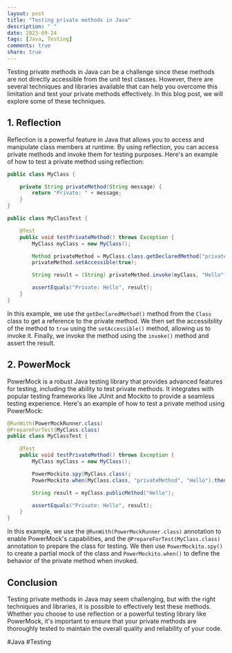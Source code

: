 ```yaml
---
layout: post
title: "Testing private methods in Java"
description: " "
date: 2023-09-24
tags: [Java, Testing]
comments: true
share: true
---
```


Testing private methods in Java can be a challenge since these methods are not directly accessible from the unit test classes. However, there are several techniques and libraries available that can help you overcome this limitation and test your private methods effectively. In this blog post, we will explore some of these techniques.

## 1. Reflection

Reflection is a powerful feature in Java that allows you to access and manipulate class members at runtime. By using reflection, you can access private methods and invoke them for testing purposes. Here's an example of how to test a private method using reflection:

```java
public class MyClass {

    private String privateMethod(String message) {
        return "Private: " + message;
    }
}

public class MyClassTest {

    @Test
    public void testPrivateMethod() throws Exception {
        MyClass myClass = new MyClass();

        Method privateMethod = MyClass.class.getDeclaredMethod("privateMethod", String.class);
        privateMethod.setAccessible(true);

        String result = (String) privateMethod.invoke(myClass, "Hello");

        assertEquals("Private: Hello", result);
    }
}
```

In this example, we use the `getDeclaredMethod()` method from the `Class` class to get a reference to the private method. We then set the accessibility of the method to `true` using the `setAccessible()` method, allowing us to invoke it. Finally, we invoke the method using the `invoke()` method and assert the result.

## 2. PowerMock

PowerMock is a robust Java testing library that provides advanced features for testing, including the ability to test private methods. It integrates with popular testing frameworks like JUnit and Mockito to provide a seamless testing experience. Here's an example of how to test a private method using PowerMock:

```java
@RunWith(PowerMockRunner.class)
@PrepareForTest(MyClass.class)
public class MyClassTest {

    @Test
    public void testPrivateMethod() throws Exception {
        MyClass myClass = new MyClass();

        PowerMockito.spy(MyClass.class);
        PowerMockito.when(MyClass.class, "privateMethod", "Hello").thenReturn("Private: Hello");

        String result = myClass.publicMethod("Hello");

        assertEquals("Private: Hello", result);
    }
}
```

In this example, we use the `@RunWith(PowerMockRunner.class)` annotation to enable PowerMock's capabilities, and the `@PrepareForTest(MyClass.class)` annotation to prepare the class for testing. We then use `PowerMockito.spy()` to create a partial mock of the class and `PowerMockito.when()` to define the behavior of the private method when invoked.

## Conclusion

Testing private methods in Java may seem challenging, but with the right techniques and libraries, it is possible to effectively test these methods. Whether you choose to use reflection or a powerful testing library like PowerMock, it's important to ensure that your private methods are thoroughly tested to maintain the overall quality and reliability of your code.

#Java #Testing